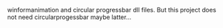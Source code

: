 winformanimation and circular progressbar dll files. But this project does not need circularprogessbar maybe latter...
